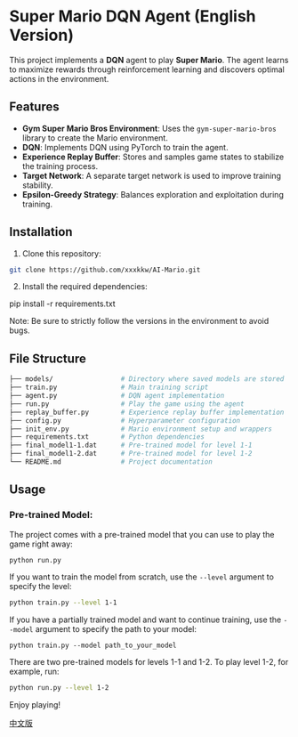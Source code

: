 # Super Mario DQN Agent (English Version)

This project implements a **DQN** agent to play **Super Mario**. The agent learns to maximize rewards through reinforcement learning and discovers optimal actions in the environment.

## Features
- **Gym Super Mario Bros Environment**: Uses the `gym-super-mario-bros` library to create the Mario environment.
- **DQN**: Implements DQN using PyTorch to train the agent.
- **Experience Replay Buffer**: Stores and samples game states to stabilize the training process.
- **Target Network**: A separate target network is used to improve training stability.
- **Epsilon-Greedy Strategy**: Balances exploration and exploitation during training.

## Installation

1. Clone this repository:
```bash
git clone https://github.com/xxxkkw/AI-Mario.git
```
2. Install the required dependencies:

pip install -r requirements.txt

Note: Be sure to strictly follow the versions in the environment to avoid bugs.
## File Structure
```bash
├── models/                 # Directory where saved models are stored
├── train.py                # Main training script
├── agent.py                # DQN agent implementation
├── run.py                  # Play the game using the agent
├── replay_buffer.py        # Experience replay buffer implementation
├── config.py               # Hyperparameter configuration
├── init_env.py             # Mario environment setup and wrappers
├── requirements.txt        # Python dependencies
├── final_model1-1.dat      # Pre-trained model for level 1-1
├── final_model1-2.dat      # Pre-trained model for level 1-2
└── README.md               # Project documentation
```
## Usage
### Pre-trained Model:
The project comes with a pre-trained model that you can use to play the game right away:
```bash
python run.py
```
If you want to train the model from scratch, use the `--level` argument to specify the level:
```bash
python train.py --level 1-1
```
If you have a partially trained model and want to continue training, use the `--model` argument to specify the path to your model:
```
python train.py --model path_to_your_model
```
There are two pre-trained models for levels 1-1 and 1-2. To play level 1-2, for example, run:
```bash
python run.py --level 1-2
```
Enjoy playing!

[中文版](README.md)

